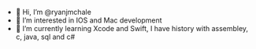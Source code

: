 - 👋 Hi, I’m @ryanjmchale
- 👀 I’m interested in IOS and Mac development
- 🌱 I’m currently learning Xcode and Swift, I have history with assembley, c, java, sql and c#
